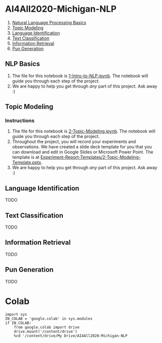 # AI4All2020-Michigan-NLP

1. [Natural Language Processing Basics](#nlp-basics)
2. [Topic Modeling](#topic-modeling)
3. [Language Identification](#language-identification)
4. [Text Classification](#text-classification)
5. [Information Retrieval](#information-retrieval)
6. [Pun Generation](#pun-generation)

## NLP Basics

1. The file for this notebook is [1-Intro-to-NLP.ipynb](https://github.com/alahnala/AI4All2020-Michigan-NLP/blob/master/1-Intro-to-NLP.ipynb). The notebook will guide you through each step of the project. 
2. We are happy to help you get through *any* part of this project. Ask away :) 

## Topic Modeling

### Instructions

1. The file for this notebook is [2-Topic-Modeling.ipynb](https://github.com/alahnala/AI4All2020-Michigan-NLP/blob/master/2-Topic-Modeling.ipynb). The notebook will guide you through each step of the project. 
2. Throughout the project, you will record your experiments and observations. We have created a slide deck template for you that you can download and edit in Google Slides or Microsoft Power Point. The template is at [Experiment-Report-Templates/2-Topic-Modeling-Template.pptx](https://github.com/alahnala/AI4All2020-Michigan-NLP/blob/master/Experiment-Report-Templates/2-Topic-Modeling-Template.pptx).
3. We are happy to help you get through *any* part of this project. Ask away :) 

## Language Identification

TODO

## Text Classification

TODO

## Information Retrieval

TODO

## Pun Generation

TODO


# Colab

```
import sys
IN_COLAB = 'google.colab' in sys.modules
if IN_COLAB:
    from google.colab import drive
    drive.mount('/content/drive')
    %cd '/content/drive/My Drive/AI4All2020-Michigan-NLP
```

